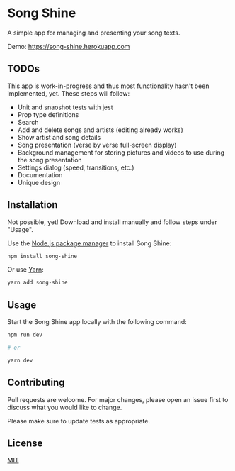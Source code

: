 # Song Shine

A simple app for managing and presenting your song texts.

Demo: https://song-shine.herokuapp.com

## TODOs

This app is work-in-progress and thus most functionality hasn't been implemented, yet. These steps will follow:

- Unit and snaoshot tests with jest
- Prop type definitions
- Search
- Add and delete songs and artists (editing already works)
- Show artist and song details
- Song presentation (verse by verse full-screen display)
- Background management for storing pictures and videos to use during the song presentation
- Settings dialog (speed, transitions, etc.)
- Documentation
- Unique design

## Installation

Not possible, yet! Download and install manually and follow steps under "Usage".

Use the [Node.js package manager](https://nodejs.org/) to install Song Shine:

```sh
npm install song-shine
```

Or use [Yarn](https://yarnpkg.com/):

```sh
yarn add song-shine
```

## Usage

Start the Song Shine app locally with the following command:

```sh
npm run dev

# or

yarn dev
```

## Contributing

Pull requests are welcome. For major changes, please open an issue first to discuss what you would like to change.

Please make sure to update tests as appropriate.

## License

[MIT](https://choosealicense.com/licenses/mit/)
